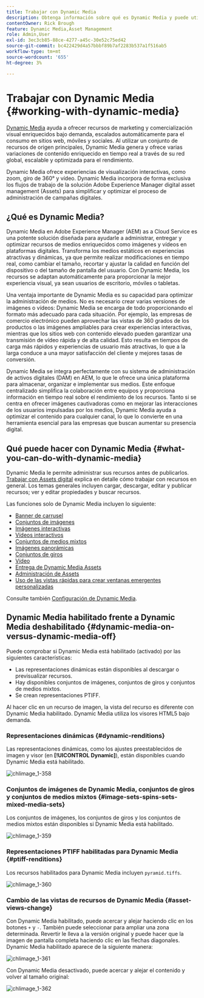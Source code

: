 ```yaml
---
title: Trabajar con Dynamic Media
description: Obtenga información sobre qué es Dynamic Media y puede utilizarlo para entregar recursos para su consumo en sitios web, móviles y sociales.
contentOwner: Rick Brough
feature: Dynamic Media,Asset Management
role: Admin,User
exl-id: 3ec3cb85-88ce-4277-a45c-30e52c75ed42
source-git-commit: bc422429d4a57bbbf89b7af2283b537a1f516ab5
workflow-type: tm+mt
source-wordcount: '655'
ht-degree: 3%

---
```


# Trabajar con Dynamic Media {#working-with-dynamic-media}

[Dynamic Media](https://business.adobe.com/products/experience-manager/assets/dynamic-media.html) ayuda a ofrecer recursos de marketing y comercialización visual enriquecidos bajo demanda, escalados automáticamente para el consumo en sitios web, móviles y sociales. Al utilizar un conjunto de recursos de origen principales, Dynamic Media genera y ofrece varias variaciones de contenido enriquecido en tiempo real a través de su red global, escalable y optimizada para el rendimiento.

Dynamic Media ofrece experiencias de visualización interactivas, como zoom, giro de 360° y vídeo. Dynamic Media incorpora de forma exclusiva los flujos de trabajo de la solución Adobe Experience Manager digital asset management (Assets) para simplificar y optimizar el proceso de administración de campañas digitales.

<!-- 
>[!NOTE]
>
>A Community article is available on [Working with Adobe Experience Manager and Dynamic Media](https://helpx.adobe.com/experience-manager/using/aem_dynamic_media.html). 
-->

## ¿Qué es Dynamic Media?

Dynamic Media en Adobe Experience Manager (AEM) as a Cloud Service es una potente solución diseñada para ayudarle a administrar, entregar y optimizar recursos de medios enriquecidos como imágenes y vídeos en plataformas digitales. Transforma los medios estáticos en experiencias atractivas y dinámicas, ya que permite realizar modificaciones en tiempo real, como cambiar el tamaño, recortar y ajustar la calidad en función del dispositivo o del tamaño de pantalla del usuario. Con Dynamic Media, los recursos se adaptan automáticamente para proporcionar la mejor experiencia visual, ya sean usuarios de escritorio, móviles o tabletas.

Una ventaja importante de Dynamic Media es su capacidad para optimizar la administración de medios. No es necesario crear varias versiones de imágenes o vídeos: Dynamic Media se encarga de todo proporcionando el formato más adecuado para cada situación. Por ejemplo, las empresas de comercio electrónico pueden aprovechar las vistas de 360 grados de los productos o las imágenes ampliables para crear experiencias interactivas, mientras que los sitios web con contenido elevado pueden garantizar una transmisión de vídeo rápida y de alta calidad. Esto resulta en tiempos de carga más rápidos y experiencias de usuario más atractivas, lo que a la larga conduce a una mayor satisfacción del cliente y mejores tasas de conversión.

Dynamic Media se integra perfectamente con su sistema de administración de activos digitales (DAM) en AEM, lo que le ofrece una única plataforma para almacenar, organizar e implementar sus medios. Este enfoque centralizado simplifica la colaboración entre equipos y proporciona información en tiempo real sobre el rendimiento de los recursos. Tanto si se centra en ofrecer imágenes cautivadoras como en mejorar las interacciones de los usuarios impulsadas por los medios, Dynamic Media ayuda a optimizar el contenido para cualquier canal, lo que lo convierte en una herramienta esencial para las empresas que buscan aumentar su presencia digital.

## Qué puede hacer con Dynamic Media {#what-you-can-do-with-dynamic-media}

Dynamic Media le permite administrar sus recursos antes de publicarlos. [Trabajar con Assets digital](/help/assets/manage-digital-assets.md) explica en detalle cómo trabajar con recursos en general. Los temas generales incluyen cargar, descargar, editar y publicar recursos; ver y editar propiedades y buscar recursos.

Las funciones solo de Dynamic Media incluyen lo siguiente:

* [Banner de carrusel](carousel-banners.md)
* [Conjuntos de imágenes](image-sets.md)
* [Imágenes interactivas](interactive-images.md)
* [Vídeos interactivos](interactive-videos.md)
* [Conjuntos de medios mixtos](mixed-media-sets.md)
* [Imágenes panorámicas](panoramic-images.md)
* [Conjuntos de giros](spin-sets.md)
* [Vídeo](video.md)
* [Entrega de Dynamic Media Assets](delivering-dynamic-media-assets.md)
* [Administración de Assets](managing-assets.md)
* [Uso de las vistas rápidas para crear ventanas emergentes personalizadas](custom-pop-ups.md)

Consulte también [Configuración de Dynamic Media](administering-dynamic-media.md).

<!-- 

OBSOLETE UNTIL INTEGRATING SCENE7 TOPIC GETS A MAJOR UPDATE
>[!NOTE]
>
>To understand the differences between using Dynamic Media and integrating Dynamic Media Classic with AEM, see [Dynamic Media Classic integration versus Dynamic Media](/help/sites-cloud/administering/integrating-scene7.md#aem-scene-integration-versus-dynamic-media).

-->

## Dynamic Media habilitado frente a Dynamic Media deshabilitado {#dynamic-media-on-versus-dynamic-media-off}

Puede comprobar si Dynamic Media está habilitado (activado) por las siguientes características:

* Las representaciones dinámicas están disponibles al descargar o previsualizar recursos.
* Hay disponibles conjuntos de imágenes, conjuntos de giros y conjuntos de medios mixtos.
* Se crean representaciones PTIFF.

Al hacer clic en un recurso de imagen, la vista del recurso es diferente con Dynamic Media habilitado. Dynamic Media utiliza los visores HTML5 bajo demanda.

### Representaciones dinámicas {#dynamic-renditions}

Las representaciones dinámicas, como los ajustes preestablecidos de imagen y visor (en **[!UICONTROL Dynamic]**), están disponibles cuando Dynamic Media está habilitado.

![chlimage_1-358](assets/chlimage_1-358.png)

### Conjuntos de imágenes de Dynamic Media, conjuntos de giros y conjuntos de medios mixtos {#image-sets-spins-sets-mixed-media-sets}

Los conjuntos de imágenes, los conjuntos de giros y los conjuntos de medios mixtos están disponibles si Dynamic Media está habilitado.

![chlimage_1-359](assets/chlimage_1-359.png)

### Representaciones PTIFF habilitadas para Dynamic Media {#ptiff-renditions}

Los recursos habilitados para Dynamic Media incluyen `pyramid.tiffs`.

![chlimage_1-360](assets/chlimage_1-360.png)

### Cambio de las vistas de recursos de Dynamic Media {#asset-views-change}

Con Dynamic Media habilitado, puede acercar y alejar haciendo clic en los botones `+` y `-`. También puede seleccionar para ampliar una zona determinada. Revertir le lleva a la versión original y puede hacer que la imagen de pantalla completa haciendo clic en las flechas diagonales. Dynamic Media habilitado aparece de la siguiente manera:

![chlimage_1-361](assets/chlimage_1-361.png)

Con Dynamic Media desactivado, puede acercar y alejar el contenido y volver al tamaño original:

![chlimage_1-362](assets/chlimage_1-362.png)
